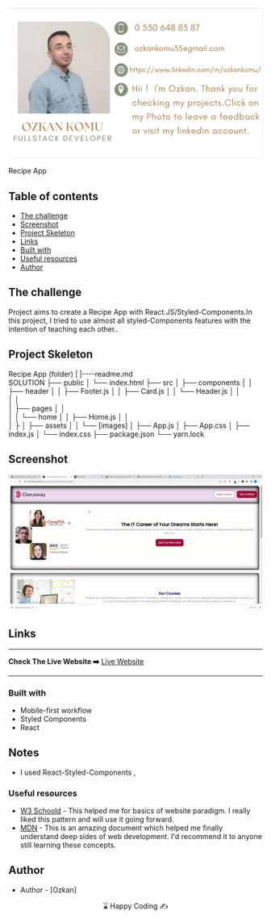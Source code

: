 <p align="center">
<a href="https://www.linkedin.com/in/ozkankomu/" target="_blank"><img src="photo1.png" alt="screenshot" target=_blanked></a>
</p>


Recipe App
## Table of contents

  - [The challenge](#the-challenge)
  - [Screenshot](#screenshot)
  - [Project Skeleton ](#project-skeleton)
  - [Links](#links)
  - [Built with](#built-with)
  - [Useful resources](#useful-resources)
  - [Author](#author)



## The challenge
Project aims to create a Recipe App  with React.JS/Styled-Components.In this project, I tried to use almost all styled-Components features with the intention of teaching each other..



## Project Skeleton

Recipe App (folder)
|
|----readme.md       
SOLUTION
├── public
│     └── index.html
├── src
│    ├── components
│    │       ├── header
│    │            ├── Footer.js
│    │            ├── Card.js
│    │            └── Header.js
│    │          
│    │           
│    ├── pages
│    │       
│    │       └── home
│    │             ├── Home.js
│    │            
│    ├
│    ├── assets
│    │       └── [images]
│    ├── App.js
│    ├── App.css
│    ├── index.js
│    └── index.css
├── package.json
└── yarn.lock


## Screenshot
<p align="left">
<a href="https://ozkankomu.github.io/react_styled_component_example/"><img src="screen.gif" alt="screenshot" target=_blanked></a>
</p>



## Links
<hr>
<b>Check The Live Website ➡️</b> <a href="https://ozkankomu.github.io/react_styled_component_example/">Live Website</a>
<hr>

### Built with
- Mobile-first workflow
- Styled Components   
- React

## Notes

- I used React-Styled-Components , 

### Useful resources

- [W3 Schoold](https://www.w3schools.com/) - This helped me for basics of website paradigm. I really liked this pattern and will use it going forward.
- [MDN](https://developer.mozilla.org/en-US/) - This is an amazing document which helped me finally understand deep sides of web development. I'd recommend it to anyone still learning these concepts.


## Author

- Author - [Ozkan]

<center> &#8987; Happy Coding  &#9997; </center>
